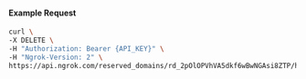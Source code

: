 <!-- Code generated for API Clients. DO NOT EDIT. -->

#### Example Request

```bash
curl \
-X DELETE \
-H "Authorization: Bearer {API_KEY}" \
-H "Ngrok-Version: 2" \
https://api.ngrok.com/reserved_domains/rd_2pOlOPVhVA5dkf6wBwNGAsi8ZTP/http_endpoint_configuration
```
